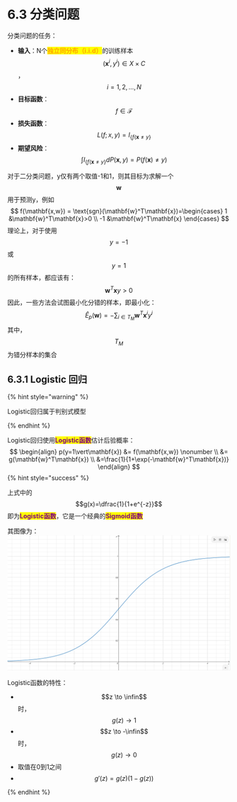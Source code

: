 # 6.3 分类问题



分类问题的任务：

- **输入**：N个<mark style="color:orange;">**独立同分布（i.i.d）**</mark>的训练样本$$(\mathbf{x}^i,y^i)\in X\times C$$，$$i=1,2,\dots,N$$
- **目标函数**：$$f\in\mathcal{F}$$
- **损失函数**：$$L(f;x,y)=I_{\{f(\mathbf{x}\neq y\}}$$
- **期望风险**：$$\int I_{\{f(\mathbf{x}\neq y\}}dP(\mathbf{x},y)=P(f(\mathbf{x})\neq y)$$



对于二分类问题，y仅有两个取值-1和1，则其目标为求解一个$$\mathbf{w}$$用于预测y，例如
$$
f(\mathbf{x,w}) = \text{sgn}(\mathbf{w}^T\mathbf{x})=\begin{cases}
1 &\mathbf{w}^T\mathbf{x}>0
\\
-1 &\mathbf{w}^T\mathbf{x}
\end{cases}
$$
理论上，对于使用$$y=-1$$或$$y=1$$的所有样本，都应该有：
$$
\mathbf{w}^T\mathbf{x}y>0
$$
因此，一些方法会试图最小化分错的样本，即最小化：
$$
\hat{E}_p(\mathbf{w}) = -\sum_{i\in T_M}\mathbf{w}^T\mathbf{x}^iy^i
$$
其中，$$T_M$$为错分样本的集合



## 6.3.1 Logistic 回归

{% hint style="warning" %}

Logistic回归属于判别式模型

{% endhint %}

Logistic回归使用<mark style="color:purple;">**Logistic函数**</mark>估计后验概率：
$$
\begin{align}
p(y=1\vert\mathbf{x}) &= f(\mathbf{x,w}) \nonumber
\\
&= g(\mathbf{w}^T\mathbf{x})
\\
&=\frac{1}{1+\exp(-\mathbf{w}^T\mathbf{x})}
\end{align}
$$
{% hint style="success" %}

上式中的$$g(x)=\dfrac{1}{1+e^{-z}}$$即为<mark style="color:purple;">**Logistic函数**</mark>，它是一个经典的<mark style="color:purple;">**Sigmoid函数**</mark>

其图像为：![](../.gitbook/assets/6.3.1.png)

Logistic函数的特性：

- $$z \to \infin$$时，$$g(z)\to 1$$
- $$z \to -\infin$$时，$$g(z)\to 0$$
- 取值在0到1之间
- $$g'(z) = g(z)(1-g(z))$$

{% endhint %}

